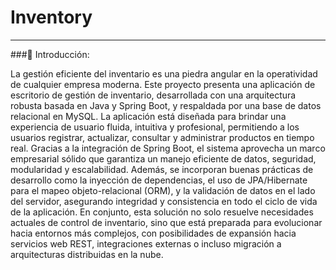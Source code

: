 # Inventory
---
###💼 Introducción:

La gestión eficiente del inventario es una piedra angular en la operatividad de cualquier empresa moderna. Este proyecto presenta una aplicación de escritorio de gestión de inventario, desarrollada con una arquitectura robusta basada en Java y Spring Boot, y respaldada por una base de datos relacional en MySQL.
La aplicación está diseñada para brindar una experiencia de usuario fluida, intuitiva y profesional, permitiendo a los usuarios registrar, actualizar, consultar y administrar productos en tiempo real. Gracias a la integración de Spring Boot, el sistema aprovecha un marco empresarial sólido que garantiza un manejo eficiente de datos, seguridad, modularidad y escalabilidad.
Además, se incorporan buenas prácticas de desarrollo como la inyección de dependencias, el uso de JPA/Hibernate para el mapeo objeto-relacional (ORM), y la validación de datos en el lado del servidor, asegurando integridad y consistencia en todo el ciclo de vida de la aplicación.
En conjunto, esta solución no solo resuelve necesidades actuales de control de inventario, sino que está preparada para evolucionar hacia entornos más complejos, con posibilidades de expansión hacia servicios web REST, integraciones externas o incluso migración a arquitecturas distribuidas en la nube.

